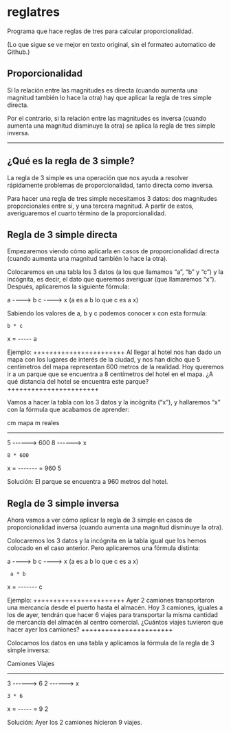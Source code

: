 # reglatres
Programa que hace reglas de tres para calcular proporcionalidad.

(Lo que sigue se ve mejor en texto original, sin el formateo automatico de Github.)

Proporcionalidad
-----------------

Si la relación entre las magnitudes es directa (cuando aumenta una magnitud también lo hace la otra) hay que aplicar la regla de tres simple directa.

Por el contrario, si la relación entre las magnitudes es inversa (cuando aumenta una magnitud disminuye la otra) se aplica la regla de tres simple inversa.

*******

¿Qué es la regla de 3 simple?
-----------------------------

La regla de 3 simple es una operación que nos ayuda a resolver rápidamente problemas de proporcionalidad, tanto directa como inversa.

Para hacer una regla de tres simple necesitamos 3 datos: dos magnitudes proporcionales entre sí, y una tercera magnitud. A partir de estos, averiguaremos el cuarto término de la proporcionalidad.

Regla de 3 simple directa
-------------------------
Empezaremos viendo cómo aplicarla en casos de proporcionalidad directa (cuando aumenta una magnitud también lo hace la otra).

Colocaremos en una tabla los 3 datos (a los que llamamos “a”, “b” y “c”) y la incógnita, es decir, el dato que queremos averiguar (que llamaremos “x”). Después, aplicaremos la siguiente fórmula:

a ----> b
c ----> x
(a es a b lo que c es a x)

Sabiendo los valores de a, b y c podemos conocer x con esta formula:

    b * c
x = -----
      a

Ejemplo:
+++++++++++++++++++++++
Al llegar al hotel nos han dado un mapa con los lugares de interés de la ciudad, y nos han dicho que 5 centímetros del mapa representan 600 metros de la realidad. Hoy queremos ir a un parque que se encuentra a 8 centímetros del hotel en el mapa. ¿A qué distancia del hotel se encuentra este parque?
+++++++++++++++++++++++

Vamos a hacer la tabla con los 3 datos y la incógnita (“x”), y hallaremos “x” con la fórmula que acabamos de aprender:

cm mapa         m reales
-------         --------
  5     ------>    600
  8     ------>     x

    8 * 600
x = ------- = 960
       5

Solución:
El parque se encuentra a 960 metros del hotel.


Regla de 3 simple inversa
-------------------------
Ahora vamos a ver cómo aplicar la regla de 3 simple en casos de proporcionalidad inversa (cuando aumenta una magnitud disminuye la otra).

Colocaremos los 3 datos y la incógnita en la tabla igual que los hemos colocado en el caso anterior. Pero aplicaremos una fórmula distinta:

a ----> b
c ----> x
(a es a b lo que c es a x)

     a * b
x = -------
       c


Ejemplo:
+++++++++++++++++++++++
Ayer 2 camiones transportaron una mercancía desde el puerto hasta el almacén. Hoy 3 camiones, iguales a los de ayer, tendrán que hacer 6 viajes para transportar la misma cantidad de mercancía del almacén al centro comercial. ¿Cuántos viajes tuvieron que hacer ayer los camiones?
+++++++++++++++++++++++

Colocamos los datos en una tabla y aplicamos la fórmula de la regla de 3 simple inversa:

Camiones        Viajes
--------        ------
  3     ------>   6 
  2     ------>   x

    3 * 6
x = ----- = 9
      2

Solución: 
Ayer los 2 camiones hicieron 9 viajes.
